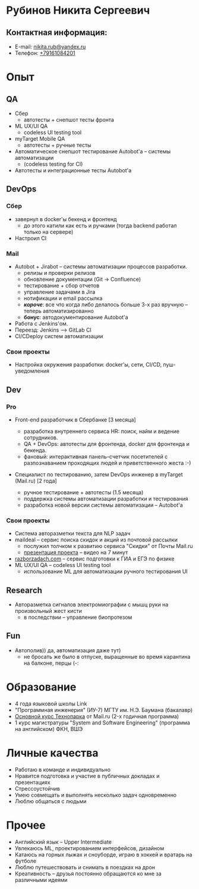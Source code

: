 # Рубинов Никита Сергеевич 

## Контактная информация:
* E-mail: [nikita.rub@yandex.ru](mailto:nikita.rub@yandex.ru) 
* Телефон: [+79161084201](tel:+79161084201)


# Опыт

## QA

* Сбер 
  * автотесты + снепшот тесты фронта
* ML UX/UI QA 
  * codeless UI testing tool
* myTarget Mobile QA
  * автотесты + ручные тесты
* Автоматическое снепшот тестирование Autobot'а – системы автоматизации 
  * (codeless testing for CI)
* Автотесты и интеграционные тесты Autobot'a 


## DevOps 

### Сбер
* завернул в docker'ы бекенд и фронтенд
	* до этого катили как есть и ручками (тогда backend работал только на сервере)
* Настроил CI

### Mail
* Autobot + Jirabot – системы автоматизации процессов разработки.
  * релизы и проверки релизов
  * обновление документации (Git -> Confluence)
  * тестирование + сбор отчетов
  * управление задачами в Jira
  * нотификации и email рассылка 
  * ***короче***: все что когда либо делалось больше 3-х раз вручную – теперь автоматизированно
  + **бонус**: автодокументирование Autobot'а
* Работа с Jenkins'ом.
* Переезд: Jenkins –> GitLab CI 
* CI/CDeploy систем автоматизации 

### Свои проекты
* Настройка окружения разработки: docker'ы, сети, CI/CD, пуш-уведомления

## Dev

### Pro
* Front-end разработчик в Сбербанке [3 месяца]
	* разработка внутреннего сервиса HR: поиск, найм и ведение сотрудников.
	* QA + DevOps: автотесты для фронтенда, docker для фронтенда и бекенда. 
	* фановый: интерактивная панель–счетчик посетителей с разпознаванием проходящих людей и приветственного жеста :-)

* Специалист по тестированию, затем DevOps инженер в myTarget (Mail.ru) [2 года]
	* ручное тестирование + автотесты (1.5 месяца)
	* поддержка системы автоматизации разработки и тестирования
	* разработка новой версии системы автоматизации – Autobot'а

### Свои проекты 
* Система авторазметки текста для NLP задач
* maildeal – сервис поиска скидок и акций из почтовой рассылки 
	* послужил толчком к развитию сервиса "Скидки" от Почты Mail.ru 
	* [презентация проекта](https://youtu.be/V0ZhU7IBGhc?t=601) – видео на 7 минут
* [razborzadach.com](https://razborzadach.com) – сервис подготовки к ГИА и ЕГЭ по физике
* ML UX/UI QA – codeless UI testing tool
	* использование ML для автоматизации ручного тестирования UI


## Researсh

* Авторазметка сигналов электромиографии с мышц руки на произвольный жест кисти 
	* в последствии – управление биопротезом


## Fun

* Автополив)) да, автоматизация даже тут)
	* не бросать же было в отпуске, выращенные во время карантина на балконе, перцы (-:


# Образование 

* 4 года языковой школы Link
* "Программная инженерия" (ИУ-7) МГТУ им. Н.Э. Баумана (бакалавр)
* [Основной курс Технопарка](https://park.mail.ru/curriculum/program/main/) от Mail.ru (2-х годичная программа)
* 1 курс магистратуры "System and Software Engineering" (программа на английском) ФКН, ВШЭ


# Личные качества

* Работаю в команде и индивидуально
* Нравится подготовка и участие в публичных докладах и презентациях
* Стрессоустойчив
* Умею совмещать и выполнять несколько задач одновременно
* Люблю общаться с людьми


# Прочее

* Английский язык – Upper Intermediate
* Увлекаюсь ML, проектированием интерфейсов, дизайном
* Катаюсь на горных лыжах и сноуборде, играю в хоккей и вратарь на футболе
* Люблю путешествовать и снимать в поездках на дрон
* Креативность – друзья постоянно обращаются ко мне за различными идеями
